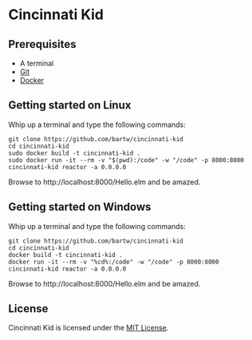 # Cincinnati Kid

## Prerequisites

- A terminal
- [Git](https://git-scm.com/)
- [Docker](https://www.docker.com/)

## Getting started on Linux

Whip up a terminal and type the following commands:

```shell
git clone https://github.com/bartw/cincinnati-kid
cd cincinnati-kid
sudo docker build -t cincinnati-kid .
sudo docker run -it --rm -v "$(pwd):/code" -w "/code" -p 8000:8000 cincinnati-kid reactor -a 0.0.0.0
```

Browse to http://localhost:8000/Hello.elm and be amazed.

## Getting started on Windows

Whip up a terminal and type the following commands:

```shell
git clone https://github.com/bartw/cincinnati-kid
cd cincinnati-kid
docker build -t cincinnati-kid .
docker run -it --rm -v "%cd%:/code" -w "/code" -p 8000:8000 cincinnati-kid reactor -a 0.0.0.0
```

Browse to http://localhost:8000/Hello.elm and be amazed.

## License

Cincinnati Kid is licensed under the [MIT License](LICENSE).